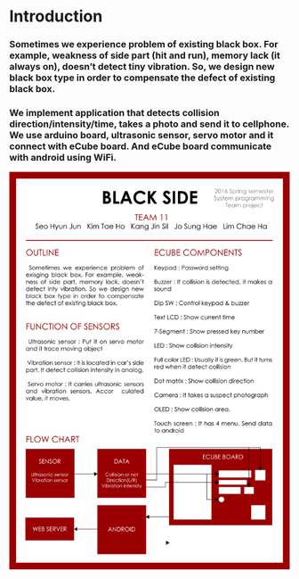 # Introduction

### Sometimes we experience problem of existing black box. For example, weakness of side part (hit and run), memory lack (it always on), doesn’t detect tiny vibration. So, we design new black box type in order to compensate the defect of existing black box.
### We implement application that detects collision direction/intensity/time, takes a photo and send it to cellphone. We use arduino board, ultrasonic sensor, servo motor and it connect with eCube board. And eCube board communicate with android using WiFi.

![Alt text](/poster.jpg)
